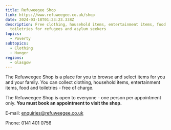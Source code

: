 ```yaml
---
title: Refuweegee Shop
link: https://www.refuweegee.co.uk/shop
date: 2024-03-18T01:23:23.338Z
description: Free clothing, household items, entertainment items, food and
  toiletries for refugees and asylum seekers
topics:
  - Poverty
subtopics:
  - Clothing
  - Hunger
regions:
  - Glasgow
---
```


The Refuweegee Shop is a place for you to browse and select items for you and your family. You can collect clothing, household items, entertainment items, food and toiletries - free of charge.

The Refuweegee Shop is open to everyone - one person per appointment only. **You must book an appointment to visit the shop.**

E-mail: enquiries@refuweegee.co.uk

Phone: 0141 401 0756
